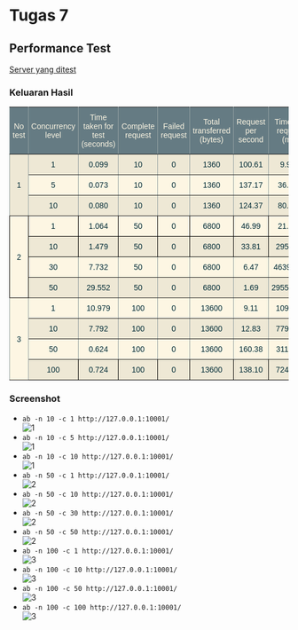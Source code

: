 # Tugas 7

## Performance Test

[Server yang ditest](../tugas6/server_thread_http.py)

### Keluaran Hasil

<style type="text/css">
.tg  {border-collapse:collapse;border-spacing:0;border-color:#93a1a1;}
.tg td{font-family:Arial, sans-serif;font-size:14px;padding:10px 5px;border-style:solid;border-width:1px;overflow:hidden;word-break:normal;border-color:#93a1a1;color:#002b36;background-color:#fdf6e3;}
.tg th{font-family:Arial, sans-serif;font-size:14px;font-weight:normal;padding:10px 5px;border-style:solid;border-width:1px;overflow:hidden;word-break:normal;border-color:#93a1a1;color:#fdf6e3;background-color:#657b83;}
.tg .tg-b406{background-color:#eee8d5;border-color:inherit;text-align:center;vertical-align:middle}
.tg .tg-9wq8{border-color:inherit;text-align:center;vertical-align:middle}
.tg .tg-7ca6{background-color:#eee8d5;border-color:#000000;text-align:center;vertical-align:middle}
.tg .tg-xwyw{border-color:#000000;text-align:center;vertical-align:middle}
</style>
<table class="tg">
  <tr>
    <th class="tg-9wq8">No test<br></th>
    <th class="tg-9wq8">Concurrency level<br></th>
    <th class="tg-9wq8">Time taken for test<br>(seconds)</th>
    <th class="tg-9wq8">Complete request<br></th>
    <th class="tg-9wq8">Failed request<br></th>
    <th class="tg-9wq8">Total transferred<br>(bytes)</th>
    <th class="tg-9wq8">Request per second<br></th>
    <th class="tg-9wq8">Time per request<br>(ms)</th>
    <th class="tg-9wq8">Transfer rate<br>(Kbytes/sec)</th>
  </tr>
  <tr>
    <td class="tg-b406" rowspan="3">1</td>
    <td class="tg-b406">1</td>
    <td class="tg-b406">0.099</td>
    <td class="tg-b406">10</td>
    <td class="tg-b406">0</td>
    <td class="tg-b406">1360</td>
    <td class="tg-b406">100.61</td>
    <td class="tg-b406">9.939</td>
    <td class="tg-b406">13.36</td>
  </tr>
  <tr>
    <td class="tg-9wq8">5</td>
    <td class="tg-9wq8">0.073</td>
    <td class="tg-9wq8">10</td>
    <td class="tg-9wq8">0</td>
    <td class="tg-9wq8">1360</td>
    <td class="tg-9wq8">137.17</td>
    <td class="tg-9wq8">36.450</td>
    <td class="tg-9wq8">18.22</td>
  </tr>
  <tr>
    <td class="tg-b406">10</td>
    <td class="tg-b406">0.080</td>
    <td class="tg-b406">10</td>
    <td class="tg-b406">0</td>
    <td class="tg-b406">1360</td>
    <td class="tg-b406">124.37</td>
    <td class="tg-b406">80.405</td>
    <td class="tg-b406">16.52</td>
  </tr>
  <tr>
    <td class="tg-xwyw" rowspan="4">2</td>
    <td class="tg-xwyw">1</td>
    <td class="tg-xwyw">1.064</td>
    <td class="tg-xwyw">50</td>
    <td class="tg-xwyw">0</td>
    <td class="tg-xwyw">6800</td>
    <td class="tg-xwyw">46.99</td>
    <td class="tg-xwyw">21.279</td>
    <td class="tg-xwyw">6.24</td>
  </tr>
  <tr>
    <td class="tg-7ca6">10</td>
    <td class="tg-7ca6">1.479</td>
    <td class="tg-7ca6">50</td>
    <td class="tg-7ca6">0</td>
    <td class="tg-7ca6">6800</td>
    <td class="tg-7ca6">33.81</td>
    <td class="tg-7ca6">295.774</td>
    <td class="tg-7ca6">4.49</td>
  </tr>
  <tr>
    <td class="tg-9wq8">30</td>
    <td class="tg-9wq8">7.732</td>
    <td class="tg-9wq8">50</td>
    <td class="tg-9wq8">0</td>
    <td class="tg-9wq8">6800</td>
    <td class="tg-9wq8">6.47</td>
    <td class="tg-9wq8">4639.134</td>
    <td class="tg-9wq8">0.86</td>
  </tr>
  <tr>
    <td class="tg-b406">50</td>
    <td class="tg-b406">29.552</td>
    <td class="tg-b406">50</td>
    <td class="tg-b406">0</td>
    <td class="tg-b406">6800</td>
    <td class="tg-b406">1.69</td>
    <td class="tg-b406">29552.276</td>
    <td class="tg-b406">0.22</td>
  </tr>
  <tr>
    <td class="tg-9wq8" rowspan="4">3</td>
    <td class="tg-9wq8">1</td>
    <td class="tg-9wq8">10.979</td>
    <td class="tg-9wq8">100</td>
    <td class="tg-9wq8">0</td>
    <td class="tg-9wq8">13600</td>
    <td class="tg-9wq8">9.11</td>
    <td class="tg-9wq8">109.787</td>
    <td class="tg-9wq8">1.21</td>
  </tr>
  <tr>
    <td class="tg-b406">10</td>
    <td class="tg-b406">7.792</td>
    <td class="tg-b406">100</td>
    <td class="tg-b406">0</td>
    <td class="tg-b406">13600</td>
    <td class="tg-b406">12.83</td>
    <td class="tg-b406">779.210</td>
    <td class="tg-b406">1.70</td>
  </tr>
  <tr>
    <td class="tg-9wq8">50</td>
    <td class="tg-9wq8">0.624</td>
    <td class="tg-9wq8">100</td>
    <td class="tg-9wq8">0</td>
    <td class="tg-9wq8">13600</td>
    <td class="tg-9wq8">160.38</td>
    <td class="tg-9wq8">311.761</td>
    <td class="tg-9wq8">21.30</td>
  </tr>
  <tr>
    <td class="tg-7ca6">100</td>
    <td class="tg-7ca6">0.724</td>
    <td class="tg-7ca6">100</td>
    <td class="tg-7ca6">0</td>
    <td class="tg-7ca6">13600</td>
    <td class="tg-7ca6">138.10</td>
    <td class="tg-7ca6">724.138</td>
    <td class="tg-7ca6">18.34</td>
  </tr>
</table>

### Screenshot

- `ab -n 10 -c 1 http://127.0.0.1:10001/`  
![1](screenshot/1_1.png)
- `ab -n 10 -c 5 http://127.0.0.1:10001/`  
![1](screenshot/1_2.png)
- `ab -n 10 -c 10 http://127.0.0.1:10001/`  
![1](screenshot/1_3.png)
- `ab -n 50 -c 1 http://127.0.0.1:10001/`  
![2](screenshot/2_1.png)
- `ab -n 50 -c 10 http://127.0.0.1:10001/`  
![2](screenshot/2_2.png)
- `ab -n 50 -c 30 http://127.0.0.1:10001/`  
![2](screenshot/2_3.png)
- `ab -n 50 -c 50 http://127.0.0.1:10001/`  
![2](screenshot/2_4.png)
- `ab -n 100 -c 1 http://127.0.0.1:10001/`  
![3](screenshot/3_1.png)
- `ab -n 100 -c 10 http://127.0.0.1:10001/`  
![3](screenshot/3_2.png)
- `ab -n 100 -c 50 http://127.0.0.1:10001/`  
![3](screenshot/3_3.png)
- `ab -n 100 -c 100 http://127.0.0.1:10001/`  
![3](screenshot/3_4.png)
